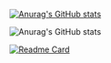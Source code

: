 


<!-- **851039536/851039536** is a ✨ _special_ ✨ repository because its `README.md` (this file) appears on your GitHub profile.

Here are some ideas to get you started:

- 🔭 I’m currently working on ...
- 🌱 I’m currently learning ...
- 👯 I’m looking to collaborate on ...
- 🤔 I’m looking for help with ...
- 💬 Ask me about ...
- 📫 How to reach me: ...
- 😄 Pronouns: ...
- ⚡ Fun fact: ... -->


[![Anurag's GitHub stats](https://github-readme-stats.vercel.app/api?username=851039536)](https://github.com/851039536)

![Anurag's GitHub stats](https://github-readme-stats.vercel.app/api?username=851039536&show_icons=true&count_private=true)

[![Readme Card](https://github.com/851039536/blogs-webApi/?username=851039536&repo=blogs-webApi)](https://github.com/anuraghazra/github-readme-stats)
